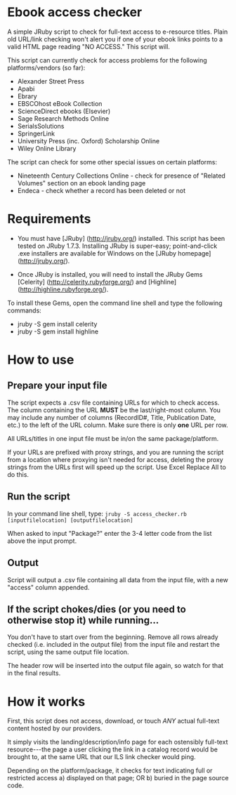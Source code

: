 # Ebook access checker
A simple JRuby script to check for full-text access to e-resource titles. Plain old URL/link checking won't alert you if one of your ebook links points to a valid HTML page reading "NO ACCESS." This script will.

This script can currently check for access problems for the following platforms/vendors (so far): 
- Alexander Street Press 
- Apabi
- Ebrary
- EBSCOhost eBook Collection
- ScienceDirect ebooks (Elsevier)
- Sage Research Methods Online 
- SerialsSolutions
- SpringerLink 
- University Press (inc. Oxford) Scholarship Online
- Wiley Online Library

The script can check for some other special issues on certain platforms:
- Nineteenth Century Collections Online - check for presence of "Related Volumes" section on an ebook landing page
- Endeca - check whether a record has been deleted or not

# Requirements
- You must have [JRuby] (http://jruby.org/) installed. This script has been tested on JRuby 1.7.3. Installing JRuby is super-easy; point-and-click .exe installers are available for Windows on the [JRuby homepage] (http://jruby.org/).

- Once JRuby is installed, you will need to install the JRuby Gems [Celerity] (http://celerity.rubyforge.org/) and [Highline] (http://highline.rubyforge.org/).

To install these Gems, open the command line shell and type the following commands: 
- jruby -S gem install celerity
- jruby -S gem install highline

# How to use
## Prepare your input file
The script expects a .csv file containing URLs for which to check access. The column containing the URL **MUST** be the last/right-most column. You may include any number of columns (RecordID#, Title, Publication Date, etc.) to the left of the URL column. 
Make sure there is only **one** URL per row.

All URLs/titles in one input file must be in/on the same package/platform. 

If your URLs are prefixed with proxy strings, and you are running the script from a location where proxying isn't needed for access, deleting the proxy strings from the URLs first will speed up the script. Use Excel Replace All to do this. 

## Run the script
In your command line shell, type: 
``jruby -S access_checker.rb [inputfilelocation] [outputfilelocation]``

When asked to input "Package?" enter the 3-4 letter code from the list above the input prompt.

## Output
Script will output a .csv file containing all data from the input file, with a new "access" column appended.

## If the script chokes/dies (or you need to otherwise stop it) while running...
You don't have to start over from the beginning. Remove all rows already checked (i.e. included in the output file) from the input file and restart the script, using the same output file location. 

The header row will be inserted into the output file again, so watch for that in the final results. 

# How it works
First, this script does not access, download, or touch *ANY* actual full-text content hosted by our providers. 

It simply visits the landing/description/info page for each ostensibly full-text resource---the page a user clicking the link in a catalog record would be brought to, at the same URL that our ILS link checker would ping. 

Depending on the platform/package, it checks for text indicating full or restricted access a) displayed on that page; OR b) buried in the page source code.

